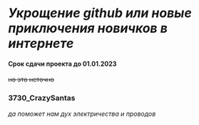# *Укрощение github или новые приключения новичков в интернете*
#### __Срок сдачи проекта до 01.01.2023__
~~но это неточно~~


### 3730_CrazySantas

*да поможет нам дух электричества и проводов*

